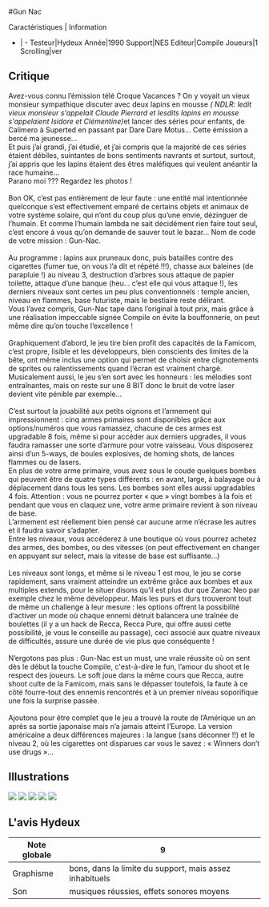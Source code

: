 #Gun Nac

Caractéristiques | Information
- | -
Testeur|Hydeux
Année|1990
Support|NES
Editeur|Compile
Joueurs|1
Scrolling|ver

## Critique
Avez-vous connu l’émission télé Croque Vacances ? On y voyait un vieux monsieur sympathique discuter avec deux lapins en mousse <i>( NDLR: ledit vieux monsieur s'appelait Claude Pierrard et lesdits lapins en mousse s'appelaient Isidore et Clémentine)</i>et lancer des séries pour enfants, de Calimero à Superted en passant par Dare Dare Motus… Cette émission a bercé ma jeunesse…<br/>Et puis j’ai grandi, j’ai étudié, et j’ai compris que la majorité de ces séries étaient débiles, suintantes de bons sentiments navrants et surtout, surtout, j’ai appris que les lapins étaient des êtres maléfiques qui veulent anéantir la race humaine…<br/>Parano moi ??? Regardez les photos !<br/><br/>Bon OK, c’est pas entièrement de leur faute : une entité mal intentionnée quelconque s’est effectivement emparé de certains objets et animaux de votre système solaire, qui n’ont du coup plus qu’une envie, dézinguer de l’humain. Et comme l’humain lambda ne sait décidément rien faire tout seul, c’est encore à vous qu’on demande de sauver tout le bazar… Nom de code de votre mission : Gun-Nac.<br/><br/>Au programme : lapins aux pruneaux donc, puis batailles contre des cigarettes (fumer tue, on vous l’a dit et répété !!!), chasse aux baleines (de parapluie !) au niveau 3, destruction d’arbres sous attaque de papier toilette, attaque d’une banque (heu… c’est elle qui vous attaque !), les derniers niveaux sont certes un peu plus conventionnels : temple ancien, niveau en flammes, base futuriste, mais le bestiaire reste délirant.<br/>Vous l’avez compris, Gun-Nac tape dans l’original à tout prix, mais grâce à une réalisation impeccable signée Compile on évite la bouffonnerie, on peut même dire qu’on touche l’excellence !<br/><br/>Graphiquement d’abord, le jeu tire bien profit des capacités de la Famicom, c’est propre, lisible et les développeurs, bien conscients des limites de la bête, ont même inclus une option qui permet de choisir entre clignotements de sprites ou ralentissements quand l’écran est vraiment chargé.<br/>Musicalement aussi, le jeu s’en sort avec les honneurs : les mélodies sont entraînantes, mais on reste sur une 8 BIT donc le bruit de votre laser devient vite pénible par exemple…<br/><br/>C’est surtout la jouabilité aux petits oignons et l’armement qui impressionnent : cinq armes primaires sont disponibles grâce aux options/numéros que vous ramassez, chacune de ces armes est upgradable 8 fois, même si pour accéder aux derniers upgrades, il vous faudra ramasser une sorte d’armure pour votre vaisseau. Vous disposerez ainsi d’un 5-ways, de boules explosives, de homing shots, de lances flammes ou de lasers.<br/>En plus de votre arme primaire, vous avez sous le coude quelques bombes qui peuvent être de quatre types différents : en avant, large, à balayage ou à déplacement dans tous les sens. Les bombes sont elles aussi upgradables 4 fois. Attention : vous ne pourrez porter « que » vingt bombes à la fois et pendant que vous en claquez une, votre arme primaire revient à son niveau de base.<br/>L’armement est réellement bien pensé car aucune arme n’écrase les autres et il faudra savoir s’adapter.<br/>Entre les niveaux, vous accéderez à une boutique où vous pourrez achetez des armes, des bombes, ou des vitesses (on peut effectivement en changer en appuyant sur select, mais la vitesse de base est suffisante…)<br/><br/>Les niveaux sont longs, et même si le niveau 1 est mou, le jeu se corse rapidement, sans vraiment atteindre un extrême grâce aux bombes et aux multiples extends, pour le situer disons qu’il est plus dur que Zanac Neo par exemple chez le même développeur. Mais les purs et durs trouveront tout de même un challenge à leur mesure : les options offrent la possibilité d’activer un mode où chaque ennemi détruit balancera une traînée de boulettes (il y a un hack de Recca, Recca Pure, qui offre aussi cette possibilité, je vous le conseille au passage), ceci associé aux quatre niveaux de difficultés, assure une durée de vie plus que conséquente !<br/><br/>N’ergotons pas plus : Gun-Nac est un must, une vraie réussite où on sent dès le début la touche Compile, c'est-à-dire le fun, l’amour du shoot et le respect des joueurs. Le soft joue dans la même cours que Recca, autre shoot culte de la Famicom, mais sans le dépasser toutefois, la faute à ce côté fourre-tout des ennemis rencontrés et à un premier niveau soporifique une fois la surprise passée.<br/><br/>Ajoutons pour être complet que le jeu a trouvé la route de l’Amérique un an après sa sortie japonaise mais n’a jamais atteint l’Europe. La version américaine a deux différences majeures : la langue (sans déconner !!) et le niveau 2, où les cigarettes ont disparues car vous le savez : « Winners don’t use drugs »…<br/>

## Illustrations
![](http://www.shmup.com/images/thumbs/img_fiche_1_1026.png)
![](http://www.shmup.com/images/thumbs/img_fiche_2_1026.png)
![](http://www.shmup.com/images/thumbs/img_fiche_3_1026.png)
![](http://www.shmup.com/images/thumbs/img_fiche_4_1026.png)
![](http://www.shmup.com/images/thumbs/img_fiche_5_1026.png)

## L'avis Hydeux
Note globale|9
-|-
Graphisme|bons, dans la limite du support, mais assez inhabituels 
Son|musiques réussies, effets sonores moyens 
